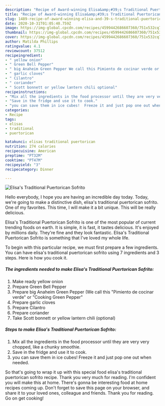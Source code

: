 ```yaml
---
description: "Recipe of Award-winning Elisa&amp;#39;s Traditional Puertorican Sofrito"
title: "Recipe of Award-winning Elisa&amp;#39;s Traditional Puertorican Sofrito"
slug: 1489-recipe-of-award-winning-elisa-and-39-s-traditional-puertorican-sofrito
date: 2020-10-31T01:05:40.759Z
image: https://img-global.cpcdn.com/recipes/4599442686607360/751x532cq70/elisas-traditional-puertorican-sofrito-recipe-main-photo.jpg
thumbnail: https://img-global.cpcdn.com/recipes/4599442686607360/751x532cq70/elisas-traditional-puertorican-sofrito-recipe-main-photo.jpg
cover: https://img-global.cpcdn.com/recipes/4599442686607360/751x532cq70/elisas-traditional-puertorican-sofrito-recipe-main-photo.jpg
author: Matilda Phillips
ratingvalue: 4.1
reviewcount: 37512
recipeingredient:
- " yellow onion"
- " Green Bell Pepper"
- " big Anaheim Green Pepper We call this Pimiento de cocinar verde or Cooking Green Pepper"
- " garlic cloves"
- " Cilantro"
- " coriander"
- " Scott bonnett or yellow lantern chili optional"
recipeinstructions:
- "Mix all the ingredients in the food processor until they are very very chopped, like a chunky smoothie."
- "Save in the fridge and use it to cook."
- "you can save them in ice cubes!  Freeze it and just pop one out when needed."
categories:
- Recipe
tags:
- elisas
- traditional
- puertorican

katakunci: elisas traditional puertorican 
nutrition: 274 calories
recipecuisine: American
preptime: "PT32M"
cooktime: "PT47M"
recipeyield: "3"
recipecategory: Dinner

---
```



![Elisa&#39;s Traditional Puertorican Sofrito](https://img-global.cpcdn.com/recipes/4599442686607360/751x532cq70/elisas-traditional-puertorican-sofrito-recipe-main-photo.jpg)

Hello everybody, I hope you are having an incredible day today. Today, we're going to make a distinctive dish, elisa&#39;s traditional puertorican sofrito. One of my favorites. This time, I will make it a bit unique. This will be really delicious.

Elisa&#39;s Traditional Puertorican Sofrito is one of the most popular of current trending foods on earth. It is simple, it is fast, it tastes delicious. It's enjoyed by millions daily. They're fine and they look fantastic. Elisa&#39;s Traditional Puertorican Sofrito is something that I've loved my whole life.




To begin with this particular recipe, we must first prepare a few ingredients. You can have elisa&#39;s traditional puertorican sofrito using 7 ingredients and 3 steps. Here is how you cook it.

<!--inarticleads1-->

##### The ingredients needed to make Elisa&#39;s Traditional Puertorican Sofrito:

1. Make ready  yellow onion
1. Prepare  Green Bell Pepper
1. Prepare  big Anaheim Green Pepper (We call this &#34;Pimiento de cocinar verde&#34; or &#34;Cooking Green Pepper&#34;
1. Prepare  garlic cloves
1. Prepare  Cilantro
1. Prepare  coriander
1. Take  Scott bonnett or yellow lantern chili (optional)




<!--inarticleads2-->

##### Steps to make Elisa&#39;s Traditional Puertorican Sofrito:

1. Mix all the ingredients in the food processor until they are very very chopped, like a chunky smoothie.
1. Save in the fridge and use it to cook.
1. you can save them in ice cubes!  Freeze it and just pop one out when needed.




So that's going to wrap it up with this special food elisa&#39;s traditional puertorican sofrito recipe. Thank you very much for reading. I'm confident you will make this at home. There's gonna be interesting food at home recipes coming up. Don't forget to save this page on your browser, and share it to your loved ones, colleague and friends. Thank you for reading. Go on get cooking!
